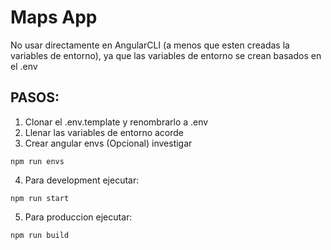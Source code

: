 # Maps App
No usar directamente en AngularCLI (a menos que esten creadas la variables de entorno), ya que las variables de entorno se crean basados en el .env

## PASOS:

1. Clonar el .env.template y renombrarlo a .env
2. Llenar las variables de entorno acorde
3. Crear angular envs (Opcional) investigar

```
npm run envs
```

4. Para development ejecutar:
```
npm run start
```

5. Para produccion ejecutar: 

```
npm run build
```
